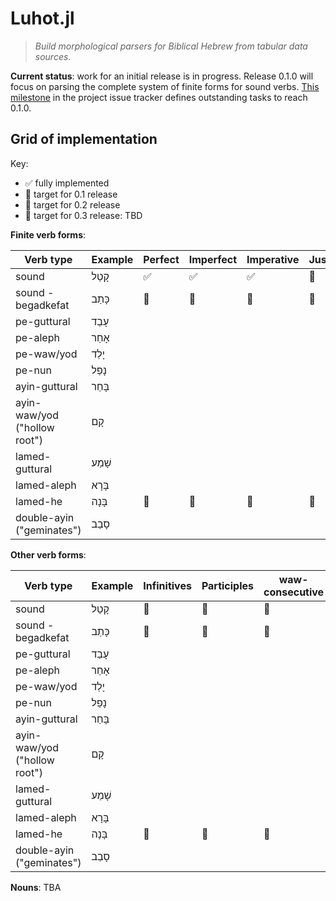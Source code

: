 # Luhot.jl

> *Build morphological parsers for Biblical Hebrew from tabular data sources*.

**Current status**:  work for an initial release is in progress.  Release 0.1.0 will focus on parsing the complete system of finite forms for sound verbs.  [This milestone](https://github.com/neelsmith/Luhot.jl/milestone/1) in the project issue tracker defines outstanding tasks to reach 0.1.0.


## Grid of implementation

Key:

- ✅ fully implemented
- 🥇 target for 0.1 release
- 🥈 target for 0.2 release
- 🥉 target for 0.3 release: TBD


**Finite verb forms**:

| Verb type | Example | Perfect | Imperfect | Imperative | Jussive | Corhortative|
| --- | --- | --- | --- | --- | --- |  --- | 
| sound | קָטַל | ✅  | ✅  | ✅ | 🥇 | 🥇 |
| sound - begadkefat | כָּתַב |  🥇 | 🥇 | 🥇  | 🥇 | 🥇 |
| pe-guttural | עָבַד |  |  |  |  |   |
| pe-aleph | אָחַר |  |  |  |  |   |
| pe-waw/yod | יָלַד |  |  |  |  |   |
| pe-nun | נָפַל |  |  |  |  |   |
| ayin-guttural | בָּחַר |  |  |  |  |   |
| ayin-waw/yod  ("hollow root")| קָם| |  |  |  |  |  
| lamed-guttural | שָׁמַע |  |  |  |  |   |
| lamed-aleph | בָּרָא |  |  |  |  |   |
| lamed-he | בָּנָה |  🥈 | 🥈 | 🥈  |  🥈 | 🥈  |
| double-ayin ("geminates") | סָבַב |  |  |  |  |   |


**Other verb forms**:

| Verb type | Example |Infinitives | Participles | waw-consecutive  |
| --- | --- | --- | --- | --- |
| sound | קָטַל | 🥈 | 🥈 | 🥈|
| sound - begadkefat | כָּתַב | 🥈 | 🥈 | 🥈 | 
| pe-guttural | עָבַד |  |  |  | 
| pe-aleph | אָחַר |  |  |  |  
| pe-waw/yod | יָלַד |  |  |  | 
| pe-nun | נָפַל |  |  |  | 
| ayin-guttural | בָּחַר |  |  |  |  
| ayin-waw/yod ("hollow root") |   קָם||  |  |   
| lamed-guttural | שָׁמַע |  |  |  |  
| lamed-aleph | בָּרָא  |  |  |  |  
| lamed-he | בָּנָה |  🥈 |  🥈 |  🥈 | 
| double-ayin ("geminates") | סָבַב |  |  |  | 

**Nouns**: TBA

